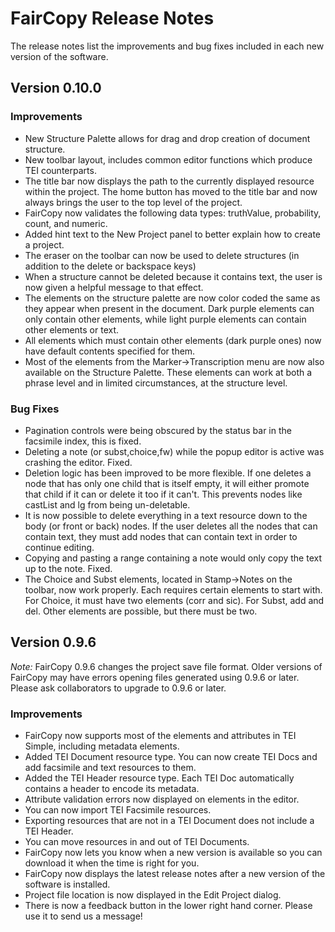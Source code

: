 # FairCopy Release Notes

The release notes list the improvements and bug fixes included in each new version of the software.

## Version 0.10.0

### Improvements

* New Structure Palette allows for drag and drop creation of document structure.
* New toolbar layout, includes common editor functions which produce TEI counterparts.
* The title bar now displays the path to the currently displayed resource within the project. The home button has moved to the title bar and now always brings the user to the top level of the project.
* FairCopy now validates the following data types: truthValue, probability, count, and numeric.
* Added hint text to the New Project panel to better explain how to create a project.
* The eraser on the toolbar can now be used to delete structures (in addition to the delete or backspace keys)
* When a structure cannot be deleted because it contains text, the user is now given a helpful message to that effect.
* The elements on the structure palette are now color coded the same as they appear when present in the document. Dark purple elements can only contain other elements, while light purple elements can contain other elements or text.
* All elements which must contain other elements (dark purple ones) now have default contents specified for them.
* Most of the elements from the Marker->Transcription menu are now also available on the Structure Palette. These elements can work at both a phrase level and in limited circumstances, at the structure level. 

### Bug Fixes

* Pagination controls were being obscured by the status bar in the facsimile index, this is fixed.
* Deleting a note (or subst,choice,fw) while the popup editor is active was crashing the editor. Fixed.
* Deletion logic has been improved to be more flexible. If one deletes a node that has only one child that is itself empty, it will either promote that child if it can or delete it too if it can't. This prevents nodes like castList and lg from being un-deletable. 
* It is now possible to delete everything in a text resource down to the body (or front or back) nodes. If the user deletes all the nodes that can contain text, they must add nodes that can contain text in order to continue editing.
* Copying and pasting a range containing a note would only copy the text up to the note. Fixed.
* The Choice and Subst elements, located in Stamp->Notes on the toolbar, now work properly. Each requires certain elements to start with. For Choice, it must have two elements (corr and sic). For Subst, add and del. Other elements are possible, but there must be two.

## Version 0.9.6

_Note:_ FairCopy 0.9.6 changes the project save file format. Older versions of FairCopy may have errors opening files generated using 0.9.6 or later. Please ask collaborators to upgrade to 0.9.6 or later.

### Improvements

* FairCopy now supports most of the elements and attributes in TEI Simple, including metadata elements.
* Added TEI Document resource type. You can now create TEI Docs and add facsimile and text resources to them.
* Added the TEI Header resource type. Each TEI Doc automatically contains a header to encode its metadata. 
* Attribute validation errors now displayed on elements in the editor.
* You can now import TEI Facsimile resources.
* Exporting resources that are not in a TEI Document does not include a TEI Header.
* You can move resources in and out of TEI Documents.
* FairCopy now lets you know when a new version is available so you can download it when the time is right for you.
* FairCopy now displays the latest release notes after a new version of the software is installed.
* Project file location is now displayed in the Edit Project dialog.
* There is now a feedback button in the lower right hand corner. Please use it to send us a message!